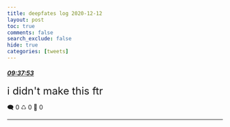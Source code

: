 ```yaml
---
title: deepfates log 2020-12-12
layout: post
toc: true
comments: false
search_exclude: false
hide: true
categories: [tweets]
---
```



#### <a href = "https://twitter.com/deepfates/status/1337798841165250562">*09:37:53*</a>

<font size="5">i didn't make this ftr</font>



🗨️ 0 ♺ 0 🤍  0   

---
    
            

